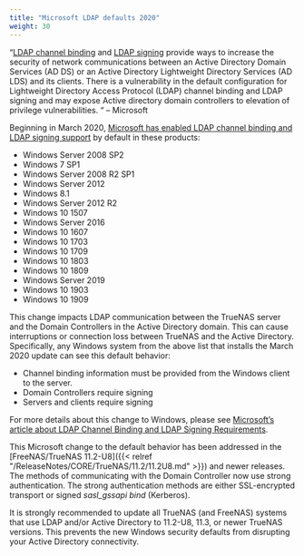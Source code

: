 ```yaml
---
title: "Microsoft LDAP defaults 2020"
weight: 30
---
```


“[LDAP channel binding](https://support.microsoft.com/en-us/help/4034879) and [LDAP signing](https://support.microsoft.com/en-us/help/935834) provide ways to increase the security of network communications between an Active Directory Domain Services (AD DS) or an Active Directory Lightweight Directory Services (AD LDS) and its clients. There is a vulnerability in the default configuration for Lightweight Directory Access Protocol (LDAP) channel binding and LDAP signing and may expose Active directory domain controllers to elevation of privilege vulnerabilities. “ – Microsoft

Beginning in March 2020, [Microsoft has enabled LDAP channel binding and LDAP signing support](https://support.microsoft.com/en-us/help/4520412/2020-ldap-channel-binding-and-ldap-signing-requirement-for-windows) by default in these products:

+ Windows Server 2008 SP2
+ Windows 7 SP1
+ Windows Server 2008 R2 SP1
+ Windows Server 2012
+ Windows 8.1
+ Windows Server 2012 R2
+ Windows 10 1507
+ Windows Server 2016
+ Windows 10 1607
+ Windows 10 1703
+ Windows 10 1709
+ Windows 10 1803
+ Windows 10 1809
+ Windows Server 2019
+ Windows 10 1903
+ Windows 10 1909

This change impacts LDAP communication between the TrueNAS server and the Domain Controllers in the Active Directory domain.
This can cause interruptions or connection loss between TrueNAS and the Active Directory.
Specifically, any Windows system from the above list that installs the March 2020 update can see this default behavior:

+ Channel binding information must be provided from the Windows client to the server.
+ Domain Controllers require signing
+ Servers and clients require signing

For more details about this change to Windows, please see [Microsoft’s article about LDAP Channel Binding and LDAP Signing Requirements](https://techcommunity.microsoft.com/t5/core-infrastructure-and-security/ldap-channel-binding-and-ldap-signing-requirements-march-update/ba-p/921536).

This Microsoft change to the default behavior has been addressed in the [FreeNAS/TrueNAS 11.2-U8]({{< relref "/ReleaseNotes/CORE/TrueNAS/11.2/11.2U8.md" >}}) and newer releases.
The methods of communicating with the Domain Controller now use strong authentication.
The strong authentication methods are either SSL-encrypted transport or signed *sasl_gssapi bind* (Kerberos).

It is strongly recommended to update all TrueNAS (and FreeNAS) systems that use LDAP and/or Active Directory to 11.2-U8, 11.3, or newer TrueNAS versions. This prevents the new Windows security defaults from disrupting your Active Directory connectivity.
